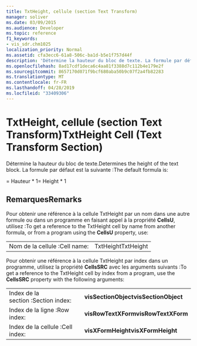 ```yaml
---
title: TxtHeight, cellule (section Text Transform)
manager: soliver
ms.date: 03/09/2015
ms.audience: Developer
ms.topic: reference
f1_keywords:
- vis_sdr.chm1025
localization_priority: Normal
ms.assetid: cfa3ecc6-61a8-506c-ba1d-b5e1f757d44f
description: 'Détermine la hauteur du bloc de texte. La formule par défaut est la suivante :'
ms.openlocfilehash: 8ad17cdf1deca6c4aa81f3388d7c112b4e179e2f
ms.sourcegitcommit: 8657170d071f9bcf680aba50b9c07f2a4fb82283
ms.translationtype: MT
ms.contentlocale: fr-FR
ms.lasthandoff: 04/28/2019
ms.locfileid: "33409306"
---
```

# <a name="txtheight-cell-text-transform-section"></a><span data-ttu-id="6b17a-104">TxtHeight, cellule (section Text Transform)</span><span class="sxs-lookup"><span data-stu-id="6b17a-104">TxtHeight Cell (Text Transform Section)</span></span>

<span data-ttu-id="6b17a-105">Détermine la hauteur du bloc de texte.</span><span class="sxs-lookup"><span data-stu-id="6b17a-105">Determines the height of the text block.</span></span> <span data-ttu-id="6b17a-106">La formule par défaut est la suivante :</span><span class="sxs-lookup"><span data-stu-id="6b17a-106">The default formula is:</span></span>
  
<span data-ttu-id="6b17a-107">= Hauteur \* 1</span><span class="sxs-lookup"><span data-stu-id="6b17a-107">= Height \* 1</span></span>
  
## <a name="remarks"></a><span data-ttu-id="6b17a-108">Remarques</span><span class="sxs-lookup"><span data-stu-id="6b17a-108">Remarks</span></span>

<span data-ttu-id="6b17a-109">Pour obtenir une référence à la cellule TxtHeight par un nom dans une autre formule ou dans un programme en faisant appel à la propriété **CellsU**, utilisez :</span><span class="sxs-lookup"><span data-stu-id="6b17a-109">To get a reference to the TxtHeight cell by name from another formula, or from a program using the **CellsU** property, use:</span></span> 
  
|||
|:-----|:-----|
| <span data-ttu-id="6b17a-110">Nom de la cellule :</span><span class="sxs-lookup"><span data-stu-id="6b17a-110">Cell name:</span></span>  <br/> | <span data-ttu-id="6b17a-111">TxtHeight</span><span class="sxs-lookup"><span data-stu-id="6b17a-111">TxtHeight</span></span>  <br/> |
   
<span data-ttu-id="6b17a-112">Pour obtenir une référence à la cellule TxtHeight par index dans un programme, utilisez la propriété **CellsSRC** avec les arguments suivants :</span><span class="sxs-lookup"><span data-stu-id="6b17a-112">To get a reference to the TxtHeight cell by index from a program, use the **CellsSRC** property with the following arguments:</span></span> 
  
|||
|:-----|:-----|
| <span data-ttu-id="6b17a-113">Index de la section :</span><span class="sxs-lookup"><span data-stu-id="6b17a-113">Section index:</span></span>  <br/> |<span data-ttu-id="6b17a-114">**visSectionObject**</span><span class="sxs-lookup"><span data-stu-id="6b17a-114">**visSectionObject**</span></span> <br/> |
| <span data-ttu-id="6b17a-115">Index de la ligne :</span><span class="sxs-lookup"><span data-stu-id="6b17a-115">Row index:</span></span>  <br/> |<span data-ttu-id="6b17a-116">**visRowTextXForm**</span><span class="sxs-lookup"><span data-stu-id="6b17a-116">**visRowTextXForm**</span></span> <br/> |
| <span data-ttu-id="6b17a-117">Index de la cellule :</span><span class="sxs-lookup"><span data-stu-id="6b17a-117">Cell index:</span></span>  <br/> |<span data-ttu-id="6b17a-118">**visXFormHeight**</span><span class="sxs-lookup"><span data-stu-id="6b17a-118">**visXFormHeight**</span></span> <br/> |
   

